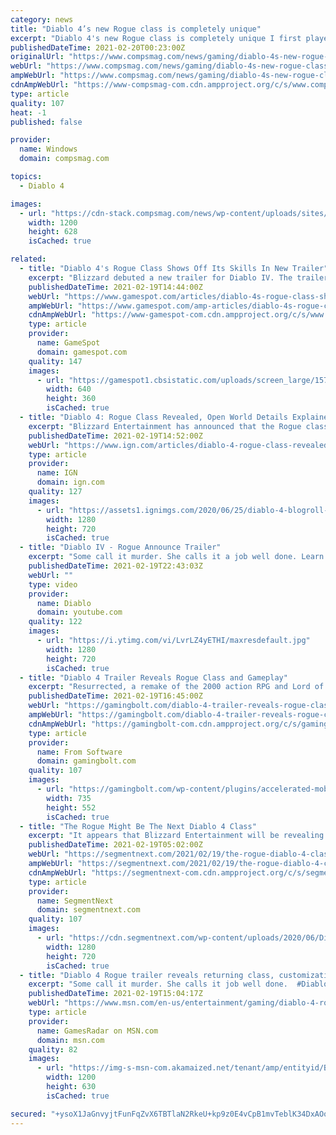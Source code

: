 ```yaml
---
category: news
title: "Diablo 4’s new Rogue class is completely unique"
excerpt: "Diablo 4's new Rogue class is completely unique I first played Diablo 4 about 15 months ago, at BlizzCon 2019. The original demo struck ..."
publishedDateTime: 2021-02-20T00:23:00Z
originalUrl: "https://www.compsmag.com/news/gaming/diablo-4s-new-rogue-class-is-completely-unique/"
webUrl: "https://www.compsmag.com/news/gaming/diablo-4s-new-rogue-class-is-completely-unique/"
ampWebUrl: "https://www.compsmag.com/news/gaming/diablo-4s-new-rogue-class-is-completely-unique/amp/"
cdnAmpWebUrl: "https://www-compsmag-com.cdn.ampproject.org/c/s/www.compsmag.com/news/gaming/diablo-4s-new-rogue-class-is-completely-unique/amp/"
type: article
quality: 107
heat: -1
published: false

provider:
  name: Windows
  domain: compsmag.com

topics:
  - Diablo 4

images:
  - url: "https://cdn-stack.compsmag.com/news/wp-content/uploads/sites/27/2021/02/Diablo-4s-new-Rogue-class-is-completely-unique.png"
    width: 1200
    height: 628
    isCached: true

related:
  - title: "Diablo 4's Rogue Class Shows Off Its Skills In New Trailer"
    excerpt: "Blizzard debuted a new trailer for Diablo IV. The trailer reveals the Rogue class, which will be included in the upcoming action-RPG at launch. In the new trailer, you can see the Rogue joining the ..."
    publishedDateTime: 2021-02-19T14:44:00Z
    webUrl: "https://www.gamespot.com/articles/diablo-4s-rogue-class-shows-off-its-skills-in-new-trailer/1100-6487845/"
    ampWebUrl: "https://www.gamespot.com/amp-articles/diablo-4s-rogue-class-shows-off-its-skills-in-new-trailer/1100-6487845/"
    cdnAmpWebUrl: "https://www-gamespot-com.cdn.ampproject.org/c/s/www.gamespot.com/amp-articles/diablo-4s-rogue-class-shows-off-its-skills-in-new-trailer/1100-6487845/"
    type: article
    provider:
      name: GameSpot
      domain: gamespot.com
    quality: 147
    images:
      - url: "https://gamespot1.cbsistatic.com/uploads/screen_large/1574/15746725/3798726-diablo_iv_rogue_site.jpg"
        width: 640
        height: 360
        isCached: true
  - title: "Diablo 4: Rogue Class Revealed, Open World Details Explained"
    excerpt: "Blizzard Entertainment has announced that the Rogue class will be one of the five playable characters in Diablo 4, joining the Barbarian, Sorceress, and Druid, who were all revealed when Diablo 4 was ..."
    publishedDateTime: 2021-02-19T14:52:00Z
    webUrl: "https://www.ign.com/articles/diablo-4-rogue-class-revealed-open-world-details-explained"
    type: article
    provider:
      name: IGN
      domain: ign.com
    quality: 127
    images:
      - url: "https://assets1.ignimgs.com/2020/06/25/diablo-4-blogroll-1593086629440.jpg?width=1280"
        width: 1280
        height: 720
        isCached: true
  - title: "Diablo IV - Rogue Announce Trailer"
    excerpt: "Some call it murder. She calls it a job well done. Learn more at Diablo4.com The Rogue is the newest addition to the Diablo IV campfire, combining range and ..."
    publishedDateTime: 2021-02-19T22:43:03Z
    webUrl: ""
    type: video
    provider:
      name: Diablo
      domain: youtube.com
    quality: 122
    images:
      - url: "https://i.ytimg.com/vi/LvrLZ4yETHI/maxresdefault.jpg"
        width: 1280
        height: 720
        isCached: true
  - title: "Diablo 4 Trailer Reveals Rogue Class and Gameplay"
    excerpt: "Resurrected, a remake of the 2000 action RPG and Lord of Destruction, Blizzard Entertainment showcased a new trailer for Diablo 4. As the rumors noted, the Rogue class was finally revealed. Check out ..."
    publishedDateTime: 2021-02-19T16:45:00Z
    webUrl: "https://gamingbolt.com/diablo-4-trailer-reveals-rogue-class-and-gameplay"
    ampWebUrl: "https://gamingbolt.com/diablo-4-trailer-reveals-rogue-class-and-gameplay/amp"
    cdnAmpWebUrl: "https://gamingbolt-com.cdn.ampproject.org/c/s/gamingbolt.com/diablo-4-trailer-reveals-rogue-class-and-gameplay/amp"
    type: article
    provider:
      name: From Software
      domain: gamingbolt.com
    quality: 107
    images:
      - url: "https://gamingbolt.com/wp-content/plugins/accelerated-mobile-pages/images/SD-default-image.png"
        width: 735
        height: 552
        isCached: true
  - title: "The Rogue Might Be The Next Diablo 4 Class"
    excerpt: "It appears that Blizzard Entertainment will be revealing a brand new class as well as new details for Diablo 4 at BlizzConline after all."
    publishedDateTime: 2021-02-19T05:02:00Z
    webUrl: "https://segmentnext.com/2021/02/19/the-rogue-diablo-4-class/"
    ampWebUrl: "https://segmentnext.com/2021/02/19/the-rogue-diablo-4-class/amp/"
    cdnAmpWebUrl: "https://segmentnext-com.cdn.ampproject.org/c/s/segmentnext.com/2021/02/19/the-rogue-diablo-4-class/amp/"
    type: article
    provider:
      name: SegmentNext
      domain: segmentnext.com
    quality: 107
    images:
      - url: "https://cdn.segmentnext.com/wp-content/uploads/2020/06/Diablo-4-Cursed-Town.jpg"
        width: 1280
        height: 720
        isCached: true
  - title: "Diablo 4 Rogue trailer reveals returning class, customization, and ear collecting"
    excerpt: "Some call it murder. She calls it job well done.  #DiabloIV pic.twitter.com/21mAF1jfBMFebruary 19, 2021 The Diablo 4 Rogue trailer has been unveiled during Blizzcon 2021, confirming the class from ..."
    publishedDateTime: 2021-02-19T15:04:17Z
    webUrl: "https://www.msn.com/en-us/entertainment/gaming/diablo-4-rogue-trailer-reveals-returning-class-customization-and-ear-collecting/ar-BB1dQhaM"
    type: article
    provider:
      name: GamesRadar on MSN.com
      domain: msn.com
    quality: 82
    images:
      - url: "https://img-s-msn-com.akamaized.net/tenant/amp/entityid/BB1dQddz.img?h=630&w=1200&m=6&q=60&o=t&l=f&f=jpg&x=1114&y=509"
        width: 1200
        height: 630
        isCached: true

secured: "+ysoX1JaGnvyjtFunFqZvX6TBTlaN2RkeU+kp9z0E4vCpB1mvTeblK34DxAOo9wncTrcaoupTZSIPVmn66nhGET/5JFcfWV/9GWWS933Dk3Gj9c11XIE5FE4mYYPest9Ezv6pcii38pHzMh2TOKATy9sRgVUfjdGuYs81fiJbvkUvQn+ab37AxLpVwAl8zp5na8xZ62tIs4rIQvW9qzs+5ArQNA8SltS9l10Ve9nxIeRs4AFk5sumRPzjXon5XI//4q6oqD8/GSd1ZO1RkH7NCYkid+U51BN/EUawt06CT36wZHUF8ex0a0WlBjv0z0EH5aNYwLJO8jNKJ0WqY9f1ZbjlcGQjh3Uh4C1BHsLkUo=;29uKUayyK0jljDo5S+eJ6A=="
---
```



